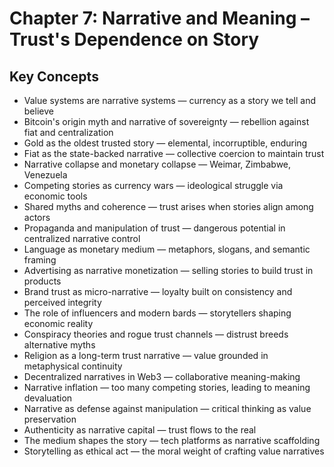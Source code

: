 # Chapter 7: Narrative and Meaning – Trust's Dependence on Story

## Key Concepts

- Value systems are narrative systems — currency as a story we tell and believe
- Bitcoin's origin myth and narrative of sovereignty — rebellion against fiat and centralization
- Gold as the oldest trusted story — elemental, incorruptible, enduring
- Fiat as the state-backed narrative — collective coercion to maintain trust
- Narrative collapse and monetary collapse — Weimar, Zimbabwe, Venezuela
- Competing stories as currency wars — ideological struggle via economic tools
- Shared myths and coherence — trust arises when stories align among actors
- Propaganda and manipulation of trust — dangerous potential in centralized narrative control
- Language as monetary medium — metaphors, slogans, and semantic framing
- Advertising as narrative monetization — selling stories to build trust in products
- Brand trust as micro-narrative — loyalty built on consistency and perceived integrity
- The role of influencers and modern bards — storytellers shaping economic reality
- Conspiracy theories and rogue trust channels — distrust breeds alternative myths
- Religion as a long-term trust narrative — value grounded in metaphysical continuity
- Decentralized narratives in Web3 — collaborative meaning-making
- Narrative inflation — too many competing stories, leading to meaning devaluation
- Narrative as defense against manipulation — critical thinking as value preservation
- Authenticity as narrative capital — trust flows to the real
- The medium shapes the story — tech platforms as narrative scaffolding
- Storytelling as ethical act — the moral weight of crafting value narratives

